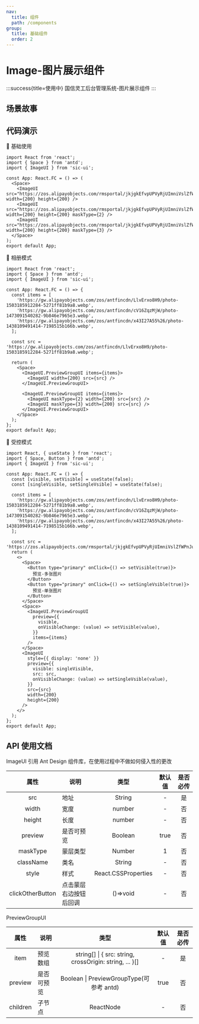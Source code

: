 ```yaml
---
nav:
  title: 组件
  path: /components
group:
  title: 基础组件
  order: 2
---
```


# Image-图片展示组件

:::success{title=使用中}
国信灵工后台管理系统-图片展示组件
:::

## 场景故事

## 代码演示

💎 基础使用

```tsx
import React from 'react';
import { Space } from 'antd';
import { ImageUI } from 'sic-ui';

const App: React.FC = () => (
  <Space>
    <ImageUI src="https://zos.alipayobjects.com/rmsportal/jkjgkEfvpUPVyRjUImniVslZfWPnJuuZ.png" width={200} height={200} />
    <ImageUI src="https://zos.alipayobjects.com/rmsportal/jkjgkEfvpUPVyRjUImniVslZfWPnJuuZ.png" width={200} height={200} maskType={2} />
    <ImageUI src="https://zos.alipayobjects.com/rmsportal/jkjgkEfvpUPVyRjUImniVslZfWPnJuuZ.png" width={200} height={200} maskType={3} />
  </Space>
);
export default App;
```

💎 相册模式

```tsx
import React from 'react';
import { Space } from 'antd';
import { ImageUI } from 'sic-ui';

const App: React.FC = () => {
  const items = [
    'https://gw.alipayobjects.com/zos/antfincdn/LlvErxo8H9/photo-1503185912284-5271ff81b9a8.webp',
    'https://gw.alipayobjects.com/zos/antfincdn/cV16ZqzMjW/photo-1473091540282-9b846e7965e3.webp',
    'https://gw.alipayobjects.com/zos/antfincdn/x43I27A55%26/photo-1438109491414-7198515b166b.webp',
  ];

  const src = 'https://gw.alipayobjects.com/zos/antfincdn/LlvErxo8H9/photo-1503185912284-5271ff81b9a8.webp';

  return (
    <Space>
      <ImageUI.PreviewGroupUI items={items}>
        <ImageUI width={200} src={src} />
      </ImageUI.PreviewGroupUI>

      <ImageUI.PreviewGroupUI items={items}>
        <ImageUI maskType={2} width={200} src={src} />
        <ImageUI maskType={3} width={200} src={src} />
      </ImageUI.PreviewGroupUI>
    </Space>
  );
};
export default App;
```

💎 受控模式

```tsx
import React, { useState } from 'react';
import { Space, Button } from 'antd';
import { ImageUI } from 'sic-ui';

const App: React.FC = () => {
  const [visible, setVisible] = useState(false);
  const [singleVisible, setSingleVsible] = useState(false);

  const items = [
    'https://gw.alipayobjects.com/zos/antfincdn/LlvErxo8H9/photo-1503185912284-5271ff81b9a8.webp',
    'https://gw.alipayobjects.com/zos/antfincdn/cV16ZqzMjW/photo-1473091540282-9b846e7965e3.webp',
    'https://gw.alipayobjects.com/zos/antfincdn/x43I27A55%26/photo-1438109491414-7198515b166b.webp',
  ];

  const src = 'https://zos.alipayobjects.com/rmsportal/jkjgkEfvpUPVyRjUImniVslZfWPnJuuZ.png';
  return (
    <>
      <Space>
        <Button type="primary" onClick={() => setVisible(true)}>
          预览-多张图片
        </Button>
        <Button type="primary" onClick={() => setSingleVsible(true)}>
          预览-单张图片
        </Button>
      </Space>
      <Space>
        <ImageUI.PreviewGroupUI
          preview={{
            visible,
            onVisibleChange: (value) => setVisible(value),
          }}
          items={items}
        />
      </Space>
      <ImageUI
        style={{ display: 'none' }}
        preview={{
          visible: singleVisible,
          src: src,
          onVisibleChange: (value) => setSingleVsible(value),
        }}
        src={src}
        width={200}
        height={200}
      />
    </>
  );
};
export default App;
```

## API 使用文档

ImageUI 引用 Ant Design 组件库，在使用过程中不做如何侵入性的更改

<font size=1>

|       属性       | 说明                   |        类型         | 默认值 | 是否必传 |
| :--------------: | ---------------------- | :-----------------: | :----: | :------: |
|       src        | 地址                   |       String        |   -    |    是    |
|      width       | 宽度                   |       number        |   -    |    否    |
|      height      | 长度                   |       number        |   -    |    否    |
|     preview      | 是否可预览             |       Boolean       |  true  |    否    |
|     maskType     | 蒙层类型               |       Number        |   1    |    否    |
|    className     | 类名                   |       String        |   -    |    否    |
|      style       | 样式                   | React.CSSProperties |   -    |    否    |
| clickOtherButton | 点击蒙层右边按钮后回调 |      ()=>void       |   -    |    否    |

</font>

PreviewGroupUI

<font size=1>

|   属性   | 说明       |                          类型                           | 默认值 | 是否必传 |
| :------: | ---------- | :-----------------------------------------------------: | :----: | :------: |
|   item   | 预览数组   | string[] \| { src: string, crossOrigin: string, ... }[] |   -    |    是    |
| preview  | 是否可预览 |        Boolean \| PreviewGroupType(可参考 antd)         |  true  |    否    |
| children | 子节点     |                        ReactNode                        |   -    |    否    |

</font>
